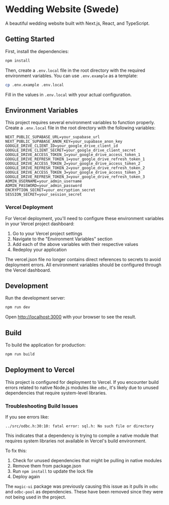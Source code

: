 # Wedding Website (Swede)

A beautiful wedding website built with Next.js, React, and TypeScript.

## Getting Started

First, install the dependencies:

```bash
npm install
```

Then, create a `.env.local` file in the root directory with the required environment variables. You can use `.env.example` as a template:

```bash
cp .env.example .env.local
```

Fill in the values in `.env.local` with your actual configuration.

## Environment Variables

This project requires several environment variables to function properly. Create a `.env.local` file in the root directory with the following variables:

```env
NEXT_PUBLIC_SUPABASE_URL=your_supabase_url
NEXT_PUBLIC_SUPABASE_ANON_KEY=your_supabase_anon_key
GOOGLE_DRIVE_CLIENT_ID=your_google_drive_client_id
GOOGLE_DRIVE_CLIENT_SECRET=your_google_drive_client_secret
GOOGLE_DRIVE_ACCESS_TOKEN_1=your_google_drive_access_token_1
GOOGLE_DRIVE_REFRESH_TOKEN_1=your_google_drive_refresh_token_1
GOOGLE_DRIVE_ACCESS_TOKEN_2=your_google_drive_access_token_2
GOOGLE_DRIVE_REFRESH_TOKEN_2=your_google_drive_refresh_token_2
GOOGLE_DRIVE_ACCESS_TOKEN_3=your_google_drive_access_token_3
GOOGLE_DRIVE_REFRESH_TOKEN_3=your_google_drive_refresh_token_3
ADMIN_USERNAME=your_admin_username
ADMIN_PASSWORD=your_admin_password
ENCRYPTION_SECRET=your_encryption_secret
SESSION_SECRET=your_session_secret
```

### Vercel Deployment

For Vercel deployment, you'll need to configure these environment variables in your Vercel project dashboard:

1. Go to your Vercel project settings
2. Navigate to the "Environment Variables" section
3. Add each of the above variables with their respective values
4. Redeploy your application

The vercel.json file no longer contains direct references to secrets to avoid deployment errors. All environment variables should be configured through the Vercel dashboard.

## Development

Run the development server:

```bash
npm run dev
```

Open [http://localhost:3000](http://localhost:3000) with your browser to see the result.

## Build

To build the application for production:

```bash
npm run build
```

## Deployment to Vercel

This project is configured for deployment to Vercel. If you encounter build errors related to native Node.js modules like `odbc`, it's likely due to unused dependencies that require system-level libraries.

### Troubleshooting Build Issues

If you see errors like:
```
../src/odbc.h:30:10: fatal error: sql.h: No such file or directory
```

This indicates that a dependency is trying to compile a native module that requires system libraries not available in Vercel's build environment.

To fix this:
1. Check for unused dependencies that might be pulling in native modules
2. Remove them from package.json
3. Run `npm install` to update the lock file
4. Deploy again

The `magic-ui` package was previously causing this issue as it pulls in `odbc` and `odbc-pool` as dependencies. These have been removed since they were not being used in the project.